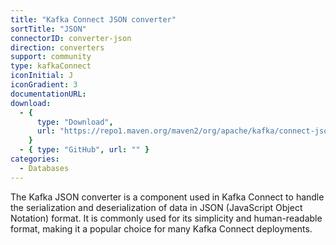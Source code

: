 ```yaml
---
title: "Kafka Connect JSON converter"
sortTitle: "JSON"
connectorID: converter-json
direction: converters
support: community
type: kafkaConnect
iconInitial: J
iconGradient: 3
documentationURL:
download:
  - {
      type: "Download",
      url: "https://repo1.maven.org/maven2/org/apache/kafka/connect-json/3.8.0/connect-json-3.8.0.jar",
    }
  - { type: "GitHub", url: "" }
categories:
  - Databases
---
```


The Kafka JSON converter is a component used in Kafka Connect to handle the serialization and deserialization of data in JSON (JavaScript Object Notation) format. It is commonly used for its simplicity and human-readable format, making it a popular choice for many Kafka Connect deployments.

